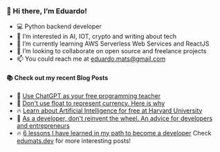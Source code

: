 ### 👋 Hi there, I’m Eduardo!
- 💻 Python backend developer
- 👀 I’m interested in AI, IOT, crypto and writing about tech
- 🌱 I’m currently learning AWS Serverless Web Services and ReactJS
- 💞️ I’m looking to collaborate on open source and freelance projects
- 📫 You could reach me at eduardo.mats@gmail.com

#### :books: Check out my recent Blog Posts
<!-- BLOGPOSTS:START -->
 - 💯 [Use ChatGPT as your free programming teacher](https://edumats.dev/use-chatgpt-as-your-free-programming-teacher)
 - 🌮 [Don&#39;t use float to represent currency. Here is why](https://edumats.dev/dont-use-float-to-represent-currency-here-is-why)
 - 🔥 [Learn  about Artificial Intelligence for free at Harvard University](https://edumats.dev/learn-about-artificial-intelligence-for-free-at-harvard-university)
 - 🚀 [As a developer, don&#39;t reinvent the wheel. An advice for developers and entrepreneurs](https://edumats.dev/as-a-developer-dont-reinvent-the-wheel-an-advice-for-developers-and-entrepreneurs)
 - 🔥 [6 lessons I have learned in my path to become a developer](https://edumats.dev/6-lessons-i-have-learned-in-my-path-to-become-a-developer)<!-- BLOGPOSTS:END -->
Check [edumats.dev](https://edumats.dev/) for more interesting posts!
<!---
edumats/edumats is a ✨ special ✨ repository because its `README.md` (this file) appears on your GitHub profile.
You can click the Preview link to take a look at your changes.
--->
